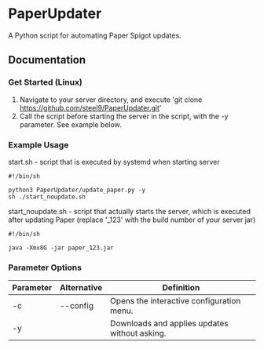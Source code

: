 # PaperUpdater
A Python script for automating Paper Spigot updates.

## Documentation
### Get Started (Linux)
1. Navigate to your server directory, and execute 'git clone https://github.com/steel9/PaperUpdater.git'
2. Call the script before starting the server in the script, with the -y parameter. See example below.

### Example Usage
start.sh - script that is executed by systemd when starting server

    #!/bin/sh

    python3 PaperUpdater/update_paper.py -y
    sh ./start_noupdate.sh
start_noupdate.sh - script that actually starts the server, which is executed after updating Paper (replace '\_123' with the build number of your server jar)

    #!/bin/sh

    java -Xmx8G -jar paper_123.jar

### Parameter Options
|Parameter|Alternative|Definition|
|---|---|---|
|-c|--config|Opens the interactive configuration menu.|
|-y||Downloads and applies updates without asking.|
